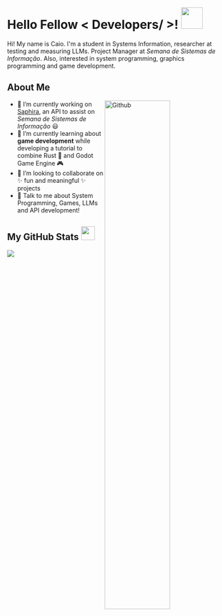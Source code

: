 <h1> Hello Fellow < Developers/ >! <img src = "https://raw.githubusercontent.com/rahulbanerjee26/githubProfileReadmeGenerator/main/gifs/wave.gif" width = 50px height='50px'> </h1>
<p align='center'>

</p>

Hi! My name is Caio. I'm a student in Systems Information, researcher at testing and measuring LLMs. Project Manager at *Semana de Sistemas de Informação*. Also, interested in system programming, graphics programming and game development.


<h2> About Me </h2>

<img width="55%" align="right" alt="Github" src="https://raw.githubusercontent.com/rahulbanerjee26/githubProfileReadmeGenerator/47a1a7b035154ce002fffc42e803b6ca8acbc4f3/gifs/git-header.svg" />


- 🔭 I’m currently working on [Saphira](http://github.com/SSI-Site/saphira), an API to assist on _Semana de Sistemas de Informação_ 😃
- 🌱 I’m currently learning about **game development** while developing a tutorial to combine Rust 🦀 and Godot Game Engine 🎮
- 👯 I’m looking to collaborate on ✨ fun and meaningful ✨ projects
- 💬 Talk to me about System Programming, Games, LLMs and API development!

<h2> My GitHub Stats <img src='https://raw.githubusercontent.com/rahulbanerjee26/githubProfileReadmeGenerator/main/gifs/github.gif' width='32px' height=32px> </h2>

<a href="https://github.com/anuraghazra/github-readme-stats">
<img align="left" src="https://github-readme-stats.vercel.app/api?username=caio-bernardo&count_private=true&show_icons=true&theme=tokyonight" />
</a>
